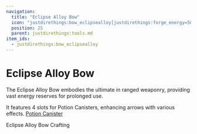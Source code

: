 ```yaml
---
navigation:
  title: "Eclipse Alloy Bow"
  icon: "justdirethings:bow_eclipsealloy[justdirethings:forge_energy=500000]"
  position: 25
  parent: justdirethings:tools.md
item_ids:
  - justdirethings:bow_eclipsealloy
---
```


# Eclipse Alloy Bow

The Eclipse Alloy Bow embodies the ultimate in ranged weaponry, providing vast energy reserves for prolonged use. 

It features 4 slots for Potion Canisters, enhancing arrows with various effects. [Potion Canister](./item_potion_canister.md)

Eclipse Alloy Bow Crafting

<Recipe id="justdirethings:bow_eclipsealloy" />

